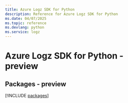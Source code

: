 ```yaml
---
title: Azure Logz SDK for Python
description: Reference for Azure Logz SDK for Python
ms.date: 04/07/2025
ms.topic: reference
ms.devlang: python
ms.service: logz
---
```

# Azure Logz SDK for Python - preview
## Packages - preview
[!INCLUDE [packages](logz-index.md)]